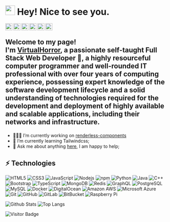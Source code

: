 <h1><img src="https://emojis.slackmojis.com/emojis/images/1531849430/4246/blob-sunglasses.gif?1531849430" width="30"/> Hey! Nice to see you.</h1>
<a href="mailto: VirtualHorror#2841">
  <img align="left" alt="VirtualHorror's Discord Tag" width="22px" src="https://raw.githubusercontent.com/peterthehan/peterthehan/master/assets/discord.svg" />
</a>
<a href="https://twitter.com/Virtual_Horror/">
  <img align="left" alt="VirtualHorror | Twitter" width="22px" src="https://raw.githubusercontent.com/peterthehan/peterthehan/master/assets/twitter.svg" />
</a>
<a href="https://www.twitch.tv/virtual_horrorv/">
  <img align="left" alt="VirtualHorror's Twitch" width="22px" src="https://raw.githubusercontent.com/peterthehan/peterthehan/master/assets/twitch.svg" />
</a>
<a href="https://open.spotify.com/user/awj0iy1ly2sbsjfjcds77t6wa/">
  <img align="left" alt="VirtualHorror's Spotify" width="22px" src="https://raw.githubusercontent.com/peterthehan/peterthehan/master/assets/spotify.svg" />
</a>
<a href="https://www.reddit.com/user/VirtualHorror/">
  <img align="left" alt="VirtualHorror's Reddit" width="22px" src="https://raw.githubusercontent.com/peterthehan/peterthehan/master/assets/reddit.svg" />
</a>
<a href="https://github.com/VirtualHorror/">
  <img align="left" alt="VirtualHorror's Github" width="22px" src="https://raw.githubusercontent.com/peterthehan/peterthehan/master/assets/github.svg" />
</a>

<br />

## <p>Welcome to my page! </br> I'm [VirtualHorror](https://virtualhorror.github.io/), a passionate self-taught Full Stack Web Developer 🚀, a highly resourceful computer programmer and well-rounded IT professional with over four years of computing experience, possessing expert knowledge of the software development lifecycle and a solid understanding of technologies required for the development and deployment of highly available and scalable applications, including their networks and infrastructure.

- 👨🏽‍💻 I’m currently working on [renderless-components](https://github.com/timelessco/renderless-components)
- 🌱 I’m currently learning Tailwindcss; 
- 💬 Ask me about anything [here](https://github.com/VirtualHorror/VirtualHorror/issues), I am happy to help;

## ⚡ Technologies

![HTML5](https://img.shields.io/badge/-HTML5-E34F26?style=flat-square&logo=html5&logoColor=white)
![CSS3](https://img.shields.io/badge/-CSS3-1572B6?style=flat-square&logo=css3)
![JavaScript](https://img.shields.io/badge/-JavaScript-black?style=flat-square&logo=javascript)
![Nodejs](https://img.shields.io/badge/-Nodejs-black?style=flat-square&logo=Node.js)
![npm](https://img.shields.io/badge/-NPM-CB3837?style=flat-square&logo=npm&logoColor=white)
![Python](https://img.shields.io/badge/-Python-black?style=flat-square&logo=Python)
![Java](https://img.shields.io/badge/-java-E34A86?style=flat-square&logo=java)
![C++](https://img.shields.io/badge/-C++-00599C?style=flat-square&logo=c)
![Bootstrap](https://img.shields.io/badge/-Bootstrap-563D7C?style=flat-square&logo=bootstrap)
![TypeScript](https://img.shields.io/badge/-TypeScript-007ACC?style=flat-square&logo=typescript)
![MongoDB](https://img.shields.io/badge/-MongoDB-black?style=flat-square&logo=mongodb)
![Redis](https://img.shields.io/badge/-Redis-black?style=flat-square&logo=Redis)
![GraphQL](https://img.shields.io/badge/-GraphQL-E10098?style=flat-square&logo=graphql)
![PostgreSQL](https://img.shields.io/badge/-PostgreSQL-336791?style=flat-square&logo=postgresql)
![MySQL](https://img.shields.io/badge/-MySQL-black?style=flat-square&logo=mysql)
![Docker](https://img.shields.io/badge/-Docker-black?style=flat-square&logo=docker)
![DigitalOcean](https://img.shields.io/badge/-Digital%20Ocean-darkblue?style=flat-square&logo=digitalocean)
![Amazon AWS](https://img.shields.io/badge/Amazon%20AWS-232F3E?style=flat-square&logo=amazon-aws)
![Microsoft Azure](https://img.shields.io/badge/Microsoft%20Azure-232F7E?style=flat-square&logo=microsoft-azure)
![Git](https://img.shields.io/badge/-Git-black?style=flat-square&logo=git)
![GitHub](https://img.shields.io/badge/-GitHub-181717?style=flat-square&logo=github)
![GitLab](https://img.shields.io/badge/-GitLab-FCA121?style=flat-square&logo=gitlab)
![BitBucket](https://img.shields.io/badge/-BitBucket-darkblue?style=flat-square&logo=bitbucket)
![Raspberry Pi](https://img.shields.io/badge/-Raspberry%20Pi-C51A4A?style=flat-square&logo=Raspberry-Pi)

![Github Stats](https://github-readme-stats.vercel.app/api?username=VirtualHorror&count_private=true&show_icons=true&include_all_commits=true)
![Top Langs](https://github-readme-stats.vercel.app/api/top-langs/?username=VirtualHorror&hide=TeX&layout=compact)

![Visitor Badge](https://visitor-badge.laobi.icu/badge?page_id=VirtualHorror.VirtualHorror)

